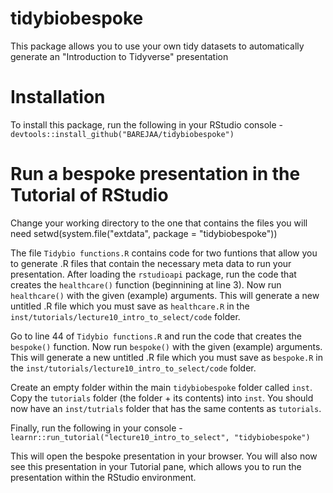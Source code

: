 # tidybiobespoke
This package allows you to use your own tidy datasets to automatically generate an "Introduction to Tidyverse" presentation

# Installation
To install this package, run the following in your RStudio console -  
`devtools::install_github("BAREJAA/tidybiobespoke")`

# Run a bespoke presentation in the Tutorial of RStudio
Change your working directory to the one that contains the files you will need
setwd(system.file("extdata", package = "tidybiobespoke"))

The file `Tidybio functions.R` contains code for two funtions that allow you to generate .R files that contain the necessary meta data to run your presentation. After loading the `rstudioapi` package, run the code that creates the `healthcare()` function (beginnining at line 3). Now run `healthcare()` with the given (example) arguments. This will generate a new untitled .R file which you must save as `healthcare.R` in the `inst/tutorials/lecture10_intro_to_select/code` folder.

Go to line 44 of `Tidybio functions.R` and run the code that creates the `bespoke()` function. Now run `bespoke()` with the given (example) arguments. This will generate a new untitled .R file which you must save as `bespoke.R` in the `inst/tutorials/lecture10_intro_to_select/code` folder.

Create an empty folder within the main `tidybiobespoke` folder called `inst`. Copy the `tutorials` folder (the folder + its contents) into `inst`. You should now have an `inst/tutrials` folder that has the same contents as `tutorials`.

Finally, run the following in your console -
`learnr::run_tutorial("lecture10_intro_to_select", "tidybiobespoke")`

This will open the bespoke presentation in your browser. You will also now see this presentation in your Tutorial pane, which allows you to run the presentation within the RStudio environment.



